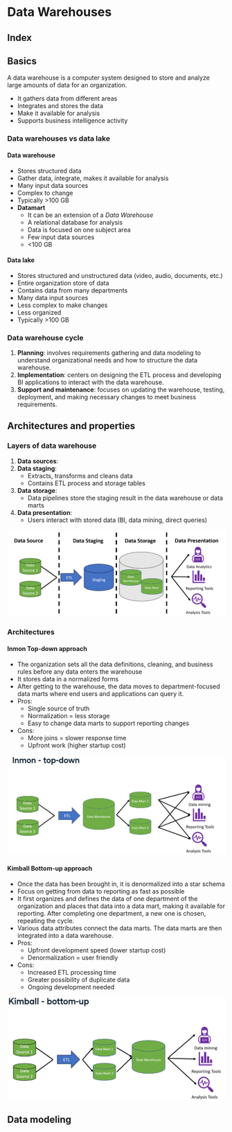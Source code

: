 # Data Warehouses

## Index

## Basics

A data warehouse is a computer system designed
to store and analyze large amounts of data for
an organization.

* It gathers data from different areas
* Integrates and stores the data
* Make it available for analysis
* Supports business intelligence activity

### Data warehouses vs data lake

#### Data warehouse

* Stores structured data
* Gather data, integrate, makes it available for analysis
* Many input data sources
* Complex to change
* Typically >100 GB
* **Datamart**
  * It can be an extension of a *Data Warehouse*
  * A relational database for analysis
  * Data is focused on one subject area
  * Few input data sources
  * <100 GB

#### Data lake

* Stores structured and unstructured data (video, audio, 
  documents, etc.)
* Entire organization store of data
* Contains data from many departments
* Many data input sources
* Less complex to make changes
* Less organized
* Typically >100 GB

### Data warehouse cycle

1. **Planning**: involves requirements gathering and data
  modeling to understand organizational needs and how to
  structure the data warehouse.
2. **Implementation**: centers on designing the ETL process
  and developing BI applications to interact with the data
  warehouse.
3. **Support and maintenance**: focuses on updating the warehouse,
  testing, deployment, and making necessary changes to meet
  business requirements. 

## Architectures and properties

### Layers of data warehouse

1. **Data sources**:
2. **Data staging**:
   * Extracts, transforms and cleans data
   * Contains ETL process and storage tables
3. **Data storage**:
   * Data pipelines store the staging result in the data
    warehouse or data marts
4. **Data presentation**:
   * Users interact with stored data (BI, data mining,
      direct queries)

![data warehouse layers](./img/datawarehouse_layers.png)

### Architectures

#### Inmon Top-down approach

* The organization sets all the data definitions, cleaning,
  and business rules before any data enters the warehouse
* It stores data in a normalized forms
* After getting to the warehouse, the data moves to
  department-focused data marts where end users and
  applications can query it.
* Pros:
  * Single source of truth
  * Normalization = less storage
  * Easy to change data marts to support reporting changes
* Cons:
  * More joins = slower response time
  * Upfront work (higher startup cost)

![inmon top down approach](./img/03_inmon_top_down.png)

#### Kimball Bottom-up approach

* Once the data has been brought in, it is denormalized into
  a star schema
* Focus on getting from data to reporting as fast as possible
* It first organizes and defines the data of one department of
  the organization and places that data into a data mart, making
  it available for reporting. After completing one department,
  a new one is chosen, repeating the cycle.
* Various data attributes connect the data marts. The data marts
  are then integrated into a data warehouse.
* Pros:
  * Upfront development speed (lower startup cost)
  * Denormalization = user friendly
* Cons:
  * Increased ETL processing time
  * Greater possibility of duplicate data
  * Ongoing development needed

![kimbal bottom up approach](./img/04_kimbal_bottom_up.png)

## Data modeling